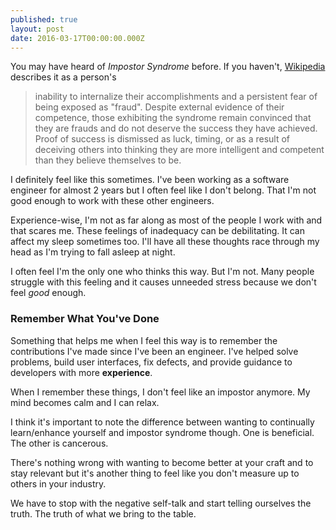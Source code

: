 ```yaml
---
published: true
layout: post
date: 2016-03-17T00:00:00.000Z
---
```


You may have heard of *Impostor Syndrome* before. If you haven't, [Wikipedia](https://en.wikipedia.org/wiki/Impostor_syndrome) describes it as a person's 

> inability to internalize their accomplishments and a persistent fear of being exposed as "fraud". Despite external evidence of their competence, those exhibiting the syndrome remain convinced that they are frauds and do not deserve the success they have achieved. Proof of success is dismissed as luck, timing, or as a result of deceiving others into thinking they are more intelligent and competent than they believe themselves to be.

I definitely feel like this sometimes. I've been working as a software engineer for almost 2 years but I often feel like I don't belong. That I'm not good enough to work with these other engineers. 

Experience-wise, I'm not as far along as most of the people I work with and that scares me. These feelings of inadequacy can be debilitating. It can affect my sleep sometimes too. I'll have all these thoughts race through my head as I'm trying to fall asleep at night.

I often feel I'm the only one who thinks this way. But I'm not. Many people struggle with this feeling and it causes unneeded stress because we don't feel *good* enough.

### Remember What You've Done
Something that helps me when I feel this way is to remember the contributions I've made since I've been an engineer. I've helped solve problems, build user interfaces, fix defects, and provide guidance to developers with more **experience**. 

When I remember these things, I don't feel like an impostor anymore. My mind becomes calm and I can relax.

I think it's important to note the difference between wanting to continually learn/enhance yourself and impostor syndrome though. One is beneficial. The other is cancerous. 

There's nothing wrong with wanting to become better at your craft and to stay relevant but it's another thing to feel like you don't measure up to others in your industry. 

We have to stop with the negative self-talk and start telling ourselves the truth. The truth of what we bring to the table.
